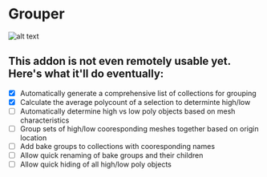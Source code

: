 # Grouper

![alt text](https://media.tenor.com/WvRmhe3QMW4AAAAC/pog-fish-fish.gif)

## This addon is not even remotely usable yet. Here's what it'll do eventually:

- [x] Automatically generate a comprehensive list of collections for grouping <br />
- [x] Calculate the average polycount of a selection to determinte high/low <br />
- [ ] Automatically determine high vs low poly objects based on mesh characteristics <br />
- [ ] Group sets of high/low cooresponding meshes together based on origin location <br />
- [ ] Add bake groups to collections with cooresponding names <br />
- [ ] Allow quick renaming of bake groups and their children <br />
- [ ] Allow quick hiding of all high/low poly objects <br />
